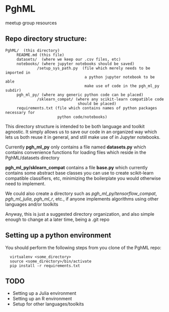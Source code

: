 # PghML
meetup group resources


Repo directory structure:
-------------------------
```
PghML/  (this directory)
     README.md (this file)
     datasets/  (where we keep our .csv files, etc)
     notebooks/ (where jupyter notebooks should be saved)
              /setup_sys_path.py  (file which merely needs to be imported in
                                   a python jupyter notebook to be able
                                   make use of code in the pgh_ml_py subdir)
     pgh_ml_py/ (where any generic python code can be placed)
              /sklearn_compat/ (where any scikit-learn compatible code
                                should be placed)
     requirements.txt (file which contains names of python packages necessary for
                       python code/notebooks)
```

This directory structure is intended to be both language and toolkit agnostic. It simply allows us to
save our code in an organized way which lets us both reuse it in general, and still make use of in Jupyter notebooks.

Currently **pgh_ml_py** only contains a file named **datasets.py** which contains convenience functions
for loading files which reside in the PghML/datasets directory

**pgh_ml_py/sklearn_compat** contains a file **base.py** which currently contains some abstract base
classes you can use to create scikit-learn compatible classifiers, etc, minimizing the boilerplate you would otherwise need to implement.


We could also create a directory such as
    *pgh_ml_py/tensorflow_compat*, *pgh_ml_julia*, *pgh_ml_r*, etc.,
     if anyone implements algorithms using other languages and/or toolkits

Anyway, this is just a suggested directory organization, and also simple enough
to change at a later time, being a .git repo

## Setting up a python environment

You should perform the following steps from you clone of the PghML repo:
```
  virtualenv <some_directory>
  source <some_directory>/bin/activate
  pip install -r requirements.txt
```


## TODO
* Setting up a Julia environment
* Setting up an R environment
* Setup for other languages/toolkits
